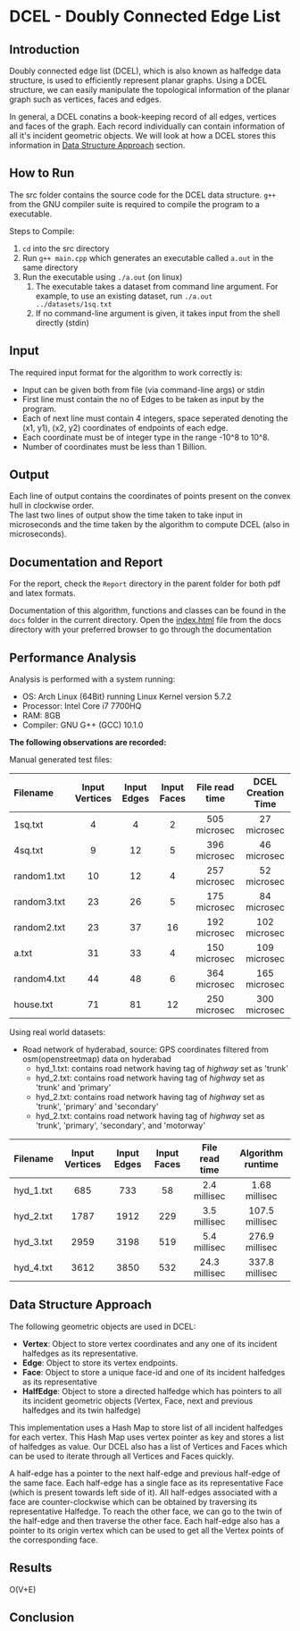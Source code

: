 # DCEL - Doubly Connected Edge List

## Introduction

Doubly connected edge list (DCEL), which is also known as halfedge data structure, is used to 
efficiently represent planar graphs. Using a DCEL structure, we can easily manipulate the 
topological information of the planar graph such as vertices, faces and edges.

In general, a DCEL conatins a book-keeping record of all edges, vertices and faces of the graph. 
Each record individually can contain information of all it's incident geometric objects. 
We will look at how a DCEL stores this information in [Data Structure Approach](#data-structure-approach) 
section. 

## How to Run

The src folder contains the source code for the DCEL data structure. `g++` from the GNU
compiler suite is required to compile the program to a executable.

Steps to Compile:

1) `cd` into the src directory
2) Run `g++ main.cpp` which generates an executable called `a.out` in the same directory
3) Run the executable using `./a.out` (on linux) 
   1) The executable takes a dataset from command line argument. For example, to use an existing dataset, run `./a.out ../datasets/1sq.txt`
   2) If no command-line argument is given, it takes input from the shell directly (stdin)

## Input

The required input format for the algorithm to work correctly is:

- Input can be given both from file (via command-line args) or stdin
- First line must contain the no of Edges to be taken as input by the program.
- Each of next line must contain 4 integers, space seperated denoting the (x1, y1), (x2, y2) coordinates of endpoints of each edge.
- Each coordinate must be of integer type in the range -10^8 to 10^8.
- Number of coordinates must be less than 1 Billion.

## Output

Each line of output contains the coordinates of points present on the convex hull in 
clockwise order.  
The last two lines of output show the time taken to take input in microseconds and the 
time taken by the algorithm to compute DCEL (also in microseconds).

## Documentation and Report

For the report, check the `Report` directory in the parent folder for both pdf and latex formats.

Documentation of this algorithm, functions and classes can be found in the `docs` folder 
in the current directory. Open the [index.html](./docs/html/index.html) file from the docs 
directory with your preferred browser to go through the documentation

## Performance Analysis

Analysis is performed with a system running:

- OS: Arch Linux (64Bit) running Linux Kernel version 5.7.2
- Processor: Intel Core i7 7700HQ
- RAM: 8GB
- Compiler: GNU G++ (GCC) 10.1.0

**The following observations are recorded:**

Manual generated test files:

| Filename     | Input Vertices  | Input Edges  | Input Faces  | File read time  | DCEL Creation Time |
|:-------------|:---------------:|:------------:|:------------:|:---------------:|:------------------:|
| 1sq.txt      | 4               | 4            | 2            | 505 microsec    | 27 microsec        |
| 4sq.txt      | 9               | 12           | 5            | 396 microsec    | 46 microsec        |
| random1.txt  | 10              | 12           | 4            | 257 microsec    | 52 microsec        |
| random3.txt  | 23              | 26           | 5            | 175 microsec    | 84 microsec        |
| random2.txt  | 23              | 37           | 16           | 192 microsec    | 102 microsec       |
| a.txt        | 31              | 33           | 4            | 150 microsec    | 109 microsec       |
| random4.txt  | 44              | 48           | 6            | 364 microsec    | 165 microsec       |
| house.txt    | 71              | 81           | 12           | 250 microsec    | 300 microsec       |

Using real world datasets:

- Road network of hyderabad, source: GPS coordinates filtered from osm(openstreetmap) data on hyderabad
  - hyd_1.txt: contains road network having tag of *highway* set as 'trunk'
  - hyd_2.txt: contains road network having tag of *highway* set as 'trunk' and 'primary'
  - hyd_2.txt: contains road network having tag of *highway* set as 'trunk', 'primary' and 'secondary'
  - hyd_2.txt: contains road network having tag of *highway* set as 'trunk', 'primary', 'secondary', and 'motorway'

| Filename     | Input Vertices  | Input Edges  | Input Faces  | File read time  | Algorithm runtime  |
|:-------------|:---------------:|:------------:|:------------:|:---------------:|:------------------:|
| hyd_1.txt    | 685             | 733          | 58           | 2.4 millisec    | 1.68 millisec      |
| hyd_2.txt    | 1787            | 1912         | 229          | 3.5 millisec    | 107.5 millisec     |
| hyd_3.txt    | 2959            | 3198         | 519          | 5.4 millisec    | 276.9 millisec     |
| hyd_4.txt    | 3612            | 3850         | 532          | 24.3 millisec   | 337.8 millisec     |

## Data Structure Approach

The following geometric objects are used in DCEL:

- **Vertex**: Object to store vertex coordinates and any one of its incident halfedges as its representative.
- **Edge**: Object to store its vertex endpoints.
- **Face**: Object to store a unique face-id and one of its incident halfedges as its representative
- **HalfEdge**: Object to store a directed halfedge which has pointers to all its incident geometric objects (Vertex, Face, next and previous halfedges and its twin halfedge)

This implementation uses a Hash Map to store list of all incident halfedges for each vertex. This 
Hash Map uses vertex pointer as key and stores a list of halfedges as value. Our DCEL also has a 
list of Vertices and Faces which can be used to iterate through all Vertices and Faces quickly.

A half-edge has a pointer to the next half-edge and previous half-edge of the same face. Each 
half-edge has a single face as its representative Face (which is present towards left side of it). 
All half-edges associated with a face are counter-clockwise which can be obtained by traversing its 
representative Halfedge. To reach the other face, we can go to the twin of the half-edge and then 
traverse the other face. Each half-edge also has a pointer to its origin vertex which can be used to 
get all the Vertex points of the corresponding face.

## Results

O(V+E)

## Conclusion